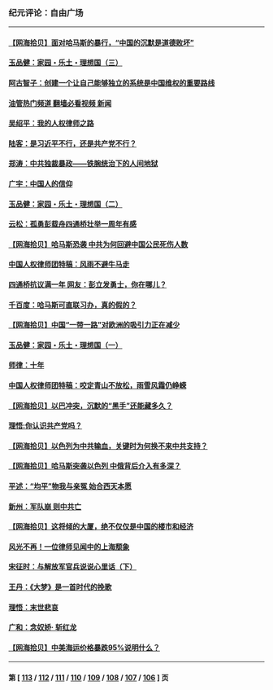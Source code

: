 ### 纪元评论：自由广场
---
#### [【网海拾贝】面对哈马斯的暴行，“中国的沉默是道德败坏”](../../pages/nsc993/n14097796.md?10190330) 
#### [玉品健：家园・乐土・理想国（三）](../../pages/nsc993/n14093720.md?10190330) 
#### [阿古智子：创建一个让自己能够独立的系统是中国维权的重要路线](../../pages/nsc993/n14096336.md?10190330) 
#### [油管热门频道 翻墙必看视频 新闻](ok?10190330)
#### [吴绍平：我的人权律师之路](../../pages/nsc993/n14095662.md?10190330) 
#### [陆客：是习近平不行，还是共产党不行？](../../pages/nsc993/n14095886.md?10190330) 
#### [郑涛：中共独裁暴政——铁腕统治下的人间地狱](../../pages/nsc993/n14095872.md?10190330) 
#### [广宇：中国人的信仰](../../pages/nsc993/n14095640.md?10190330) 
#### [玉品健：家园・乐土・理想国（二）](../../pages/nsc993/n14095657.md?10190330) 
#### [云松：孤勇彭载舟四通桥壮举一周年有感](../../pages/nsc993/n14095635.md?10190330) 
#### [【网海拾贝】哈马斯恐袭 中共为何回避中国公民死伤人数](../../pages/nsc993/n14095560.md?10190330) 
#### [中国人权律师团特稿：风雨不避牛马走](../../pages/nsc993/n14094315.md?10190330) 
#### [四通桥抗议满一年 网友：彭立发勇士，你在哪儿？](../../pages/nsc993/n14095129.md?10190330) 
#### [千百度：哈马斯可直联习办，真的假的？](../../pages/nsc993/n14095077.md?10190330) 
#### [【网海拾贝】中国“一带一路”对欧洲的吸引力正在减少](../../pages/nsc993/n14094425.md?10190330) 
#### [玉品健：家园・乐土・理想国（一）](../../pages/nsc993/n14094330.md?10190330) 
#### [师律：十年](../../pages/nsc993/n14093708.md?10190330) 
#### [中国人权律师团特稿：咬定青山不放松，雨雪风霜仍峥嵘](../../pages/nsc993/n14093693.md?10190330) 
#### [【网海拾贝】以巴冲突，沉默的“黑手”还能藏多久？](../../pages/nsc993/n14093667.md?10190330) 
#### [理悟:你认识共产党吗？](../../pages/nsc993/n14094041.md?10190330) 
#### [【网海拾贝】以色列为中共输血，关键时为何换不来中共支持？](../../pages/nsc993/n14092758.md?10190330) 
#### [【网海拾贝】哈马斯突袭以色列 中俄背后介入有多深？](../../pages/nsc993/n14091956.md?10190330) 
#### [平述：“均平”物我与亲冤 始合西天本愿](../../pages/nsc993/n14091741.md?10190330) 
#### [新州：军队崩 则中共亡](../../pages/nsc993/n14091321.md?10190330) 
#### [【网海拾贝】这将倾的大厦，绝不仅仅是中国的楼市和经济](../../pages/nsc993/n14091299.md?10190330) 
#### [风光不再！一位律师见闻中的上海颓象](../../pages/nsc993/n14091280.md?10190330) 
#### [宋征时：与解放军官兵说说心里话（下）](../../pages/nsc993/n14090950.md?10190330) 
#### [王丹：《大梦》是一首时代的挽歌](../../pages/nsc993/n14090218.md?10190330) 
#### [理悟：末世悲哀](../../pages/nsc993/n14090239.md?10190330) 
#### [广和：念奴娇· 斩红龙](../../pages/nsc993/n14090227.md?10190330) 
#### [【网海拾贝】中美海运价格暴跌95%说明什么？](../../pages/nsc993/n14090212.md?10190330) 

---
#### 第 [ [113](./113.md?10190330) / [112](./112.md?10190330) / [111](./111.md?10190330) / [110](./110.md?10190330) / [109](./109.md?10190330) / [108](./108.md?10190330) / [107](./107.md?10190330) / [106](./106.md?10190330) ] 页
